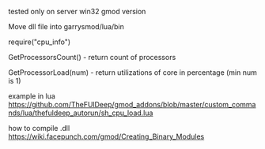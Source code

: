 tested only on server win32 gmod version

Move dll file into garrysmod/lua/bin

require("cpu_info")

GetProcessorsCount() - return count of processors

GetProcessorLoad(num) - return utilizations of core in percentage (min num is 1)

example in lua https://github.com/TheFUlDeep/gmod_addons/blob/master/custom_commands/lua/thefuldeep_autorun/sh_cpu_load.lua

how to compile .dll https://wiki.facepunch.com/gmod/Creating_Binary_Modules
